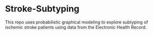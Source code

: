 # Stroke-Subtyping

This repo uses probabilistic graphical modeling to explore subtyping of ischemic stroke patients using data from the Electronic Health Record.
